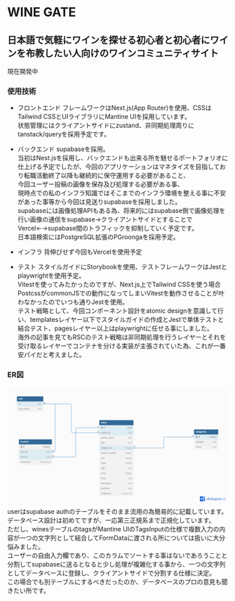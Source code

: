 # WINE GATE

## 日本語で気軽にワインを探せる初心者と初心者にワインを布教したい人向けのワインコミュニティサイト

現在開発中

### 使用技術

- フロントエンド
  フレームワークはNext.js(App Router)を使用、CSSはTailwind CSSとUIライブラリにMantine UIを採用しています。  
  状態管理にはクライアントサイドにzustand、非同期処理周りにtanstack/queryを採用予定です。

- バックエンド
  supabaseを採用。  
  当初はNest.jsを採用し、バックエンドも出来る所を魅せるポートフォリオに仕上げる予定でしたが、今回のアプリケーションはマネタイズを目指しており転職活動終了以降も継続的に保守運用する必要があること、  
  今回ユーザー投稿の画像を保存及び処理する必要がある事、  
  現時点での私のインフラ知識ではそこまでのインフラ環境を整える事に不安があった事等から今回は見送りsupabaseを採用しました。  
  supabaseには画像処理APIもある為、将来的にはsupabase側で画像処理を行い画像の通信をsupabase→クライアントサイドとすることでVercel←→supabase間のトラフィックを抑制していく予定です。  
  日本語検索にはPostgreSQL拡張のPGroongaを採用予定。

- インフラ
  背伸びせず今回もVercelを使用予定

- テスト
  スタイルガイドにStorybookを使用、テストフレームワークはJestとplaywrightを使用予定。  
  Vitestを使ってみたかったのですが、Next.js上でTailwind CSSを使う場合PostcssがcommonJSでの動作になってしまいVitestを動作させることが叶わなかったのでいつも通りJestを使用。  
  テスト戦略として、今回コンポーネント設計をatomic designを意識して行い、templatesレイヤー以下でスタイルガイドの作成とJestで単体テストと結合テスト、pagesレイヤー以上はplaywrightに任せる事にしました。  
  海外の記事を見てもRSCのテスト戦略は非同期処理を行うレイヤーとそれを受け取るレイヤーでコンテナを分ける実装が主張されていた為、これが一番安パイだと考えました。

### ER図

![ER図](./public/erchart.png)
userはsupabase authのテーブルをそのまま流用の為簡易的に記載しています。  
データベース設計は初めてですが、一応第三正規系まで正規化しています。  
ただし、winesテーブルのtagsがMantine UIのTagsInputの仕様で複数入力の内容が一つの文字列として結合してFormDataに渡される所については扱いに大分悩みました。  
ユーザーの自由入力欄であり、このカラムでソートする事はないであろうことと分割してsupabaseに送るとなると少し処理が複雑化する事から、一つの文字列としてデータベースに登録し、クライアントサイドで分割する仕様に決定。  
この場合でも別テーブルにするべきだったのか、データベースのプロの意見も聞きたい所です。
